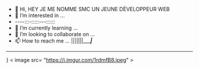 - 👋 Hi, HEY JE ME NOMME SMC UN JEUNE DÉVELOPPEUR WEB
- 👀 I’m interested in ...
- ----:::-:::::---::::::
- 🌱 I’m currently learning ...
- 💞️ I’m looking to collaborate on ...
- 📫 How to reach me ...
|||||||__________________|_______________
<!---
Hjfdfggt1/Hjfdfggt1 is a ✨ special ✨ repository because its `README.md` (this file) appears on your GitHub profil6e.
You can click the Preview link to take a look at your changes.
--->
____________________________________
}
< image src= "https://i.imgur.com/1rdmfB8.jpeg" >
